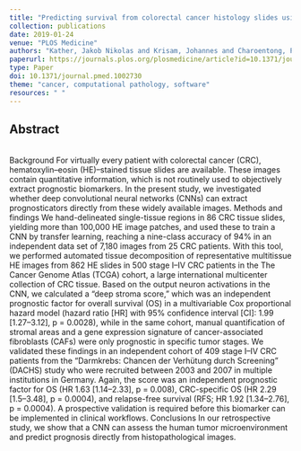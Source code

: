 ```yaml
---
title: "Predicting survival from colorectal cancer histology slides using deep learning A retrospective multicenter study"
collection: publications
date: 2019-01-24
venue: "PLOS Medicine"
authors: "Kather, Jakob Nikolas and Krisam, Johannes and Charoentong, Pornpimol and Luedde, Tom and Herpel, Esther and Weis, Cleo-Aron and Gaiser, Timo and Marx, Alexander and Valous, Nektarios A. and Ferber, Dyke and Jansen, Lina and Reyes-Aldasoro, Constantino Carlos and Zörnig, Inka and Jäger, Dirk and Brenner, Hermann and Chang-Claude, Jenny and Hoffmeister, Michael and Halama, Niels"
paperurl: https://journals.plos.org/plosmedicine/article?id=10.1371/journal.pmed.1002730
type: Paper
doi: 10.1371/journal.pmed.1002730
theme: "cancer, computational pathology, software"
resources: " "
---
```



<h2> Abstract </h2>  <br> Background For virtually every patient with colorectal cancer (CRC), hematoxylin–eosin (HE)–stained tissue slides are available. These images contain quantitative information, which is not routinely used to objectively extract prognostic biomarkers. In the present study, we investigated whether deep convolutional neural networks (CNNs) can extract prognosticators directly from these widely available images. Methods and findings We hand-delineated single-tissue regions in 86 CRC tissue slides, yielding more than 100,000 HE image patches, and used these to train a CNN by transfer learning, reaching a nine-class accuracy of 94% in an independent data set of 7,180 images from 25 CRC patients. With this tool, we performed automated tissue decomposition of representative multitissue HE images from 862 HE slides in 500 stage I–IV CRC patients in the The Cancer Genome Atlas (TCGA) cohort, a large international multicenter collection of CRC tissue. Based on the output neuron activations in the CNN, we calculated a “deep stroma score,” which was an independent prognostic factor for overall survival (OS) in a multivariable Cox proportional hazard model (hazard ratio [HR] with 95% confidence interval [CI]: 1.99 [1.27–3.12], p = 0.0028), while in the same cohort, manual quantification of stromal areas and a gene expression signature of cancer-associated fibroblasts (CAFs) were only prognostic in specific tumor stages. We validated these findings in an independent cohort of 409 stage I–IV CRC patients from the “Darmkrebs: Chancen der Verhütung durch Screening” (DACHS) study who were recruited between 2003 and 2007 in multiple institutions in Germany. Again, the score was an independent prognostic factor for OS (HR 1.63 [1.14–2.33], p = 0.008), CRC-specific OS (HR 2.29 [1.5–3.48], p = 0.0004), and relapse-free survival (RFS; HR 1.92 [1.34–2.76], p = 0.0004). A prospective validation is required before this biomarker can be implemented in clinical workflows. Conclusions In our retrospective study, we show that a CNN can assess the human tumor microenvironment and predict prognosis directly from histopathological images.
